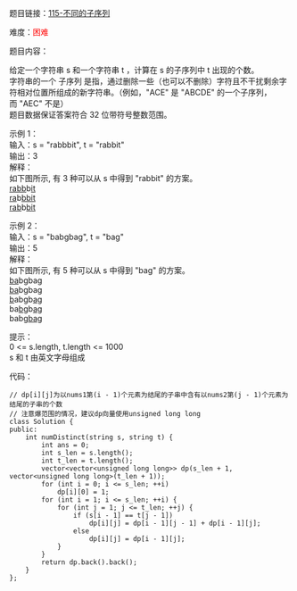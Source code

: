 题目链接：[115-不同的子序列](https://leetcode-cn.com/problems/distinct-subsequences/)

难度：<font color="Red">困难</font>

题目内容：

给定一个字符串 s 和一个字符串 t ，计算在 s 的子序列中 t 出现的个数。<br>
字符串的一个 子序列 是指，通过删除一些（也可以不删除）字符且不干扰剩余字符相对位置所组成的新字符串。（例如，"ACE" 是 "ABCDE" 的一个子序列，而 "AEC" 不是）<br>
题目数据保证答案符合 32 位带符号整数范围。

示例 1：<br>
输入：s = "rabbbit", t = "rabbit"<br>
输出：3<br>
解释：<br>
如下图所示, 有 3 种可以从 s 中得到 "rabbit" 的方案。<br>
<u>rabb</u>b<u>it</u><br>
<u>ra</u>b<u>bbit</u><br>
<u>rab</u>b<u>bit</u>

示例 2：<br>
输入：s = "babgbag", t = "bag"<br>
输出：5<br>
解释：<br>
如下图所示, 有 5 种可以从 s 中得到 "bag" 的方案。 <br>
<u>ba</u>b<u>g</u>bag<br>
<u>ba</u>bgba<u>g</u><br>
<u>b</u>abgb<u>ag</u><br>
ba<u>b</u>gb<u>ag</u><br>
babg<u>bag</u>

提示：<br>
0 <= s.length, t.length <= 1000<br>
s 和 t 由英文字母组成


代码：
```
// dp[i][j]为以nums1第(i - 1)个元素为结尾的子串中含有以nums2第(j - 1)个元素为结尾的子串的个数
// 注意爆范围的情况，建议dp向量使用unsigned long long
class Solution {
public:
    int numDistinct(string s, string t) {
        int ans = 0;
        int s_len = s.length();
        int t_len = t.length();
        vector<vector<unsigned long long>> dp(s_len + 1, vector<unsigned long long>(t_len + 1));
        for (int i = 0; i <= s_len; ++i)
            dp[i][0] = 1;
        for (int i = 1; i <= s_len; ++i) {
            for (int j = 1; j <= t_len; ++j) {
                if (s[i - 1] == t[j - 1])
                    dp[i][j] = dp[i - 1][j - 1] + dp[i - 1][j];
                else
                    dp[i][j] = dp[i - 1][j];
            }
        }
        return dp.back().back();
    }
};
```